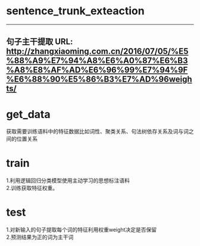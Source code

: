 # sentence_trunk_exteaction
---
句子主干提取
URL: http://zhangxiaoming.com.cn/2016/07/05/%E5%88%A9%E7%94%A8%E6%A0%87%E6%B3%A8%E8%AF%AD%E6%96%99%E7%94%9F%E6%88%90%E5%86%B3%E7%AD%96weights/
---
# get_data
获取需要训练语料中的特征数据比如词性、聚类关系、句法树依存关系及词与词之间的位置关系
# train
1.利用逻辑回归分类模型使用主动学习的思想标注语料  
2.训练获取特征权重。  
# test
1.对新输入的句子提取每个词的特征利用权重weight决定是否保留  
2.预测结果为正的词为主干词  
